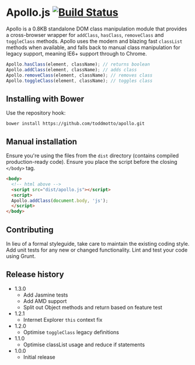 # Apollo.js [![Build Status](https://travis-ci.org/toddmotto/apollo.png)](https://travis-ci.org/toddmotto/apollo)

Apollo is a 0.8KB standalone DOM class manipulation module that provides a cross-browser wrapper for `addClass`, `hasClass`, `removeClass` and `toggleClass` methods. Apollo uses the modern and blazing fast `classList` methods when available, and falls back to manual class manipulation for legacy support, meaning IE6+ support through to Chrome.

```javascript
Apollo.hasClass(element, className); // returns boolean
Apollo.addClass(element, className); // adds class
Apollo.removeClass(element, className); // removes class
Apollo.toggleClass(element, className); // toggles class
```

## Installing with Bower
Use the repository hook:

```
bower install https://github.com/toddmotto/apollo.git
```

## Manual installation
Ensure you're using the files from the `dist` directory (contains compiled production-ready code). Ensure you place the script before the closing `</body>` tag.
	
```html
<body>
  <!-- html above -->
  <script src="dist/apollo.js"></script>
  <script>
  Apollo.addClass(document.body, 'js');
  </script>
</body>
```

## Contributing
In lieu of a formal styleguide, take care to maintain the existing coding style. Add unit tests for any new or changed functionality. Lint and test your code using Grunt.

## Release history

- 1.3.0
  - Add Jasmine tests
  - Add AMD support
  - Split out Object methods and return based on feature test
- 1.2.1
  - Internet Explorer `this` context fix
- 1.2.0
  - Optimise `toggleClass` legacy definitions
- 1.1.0
  - Optimise classList usage and reduce if statements
- 1.0.0
  - Initial release

